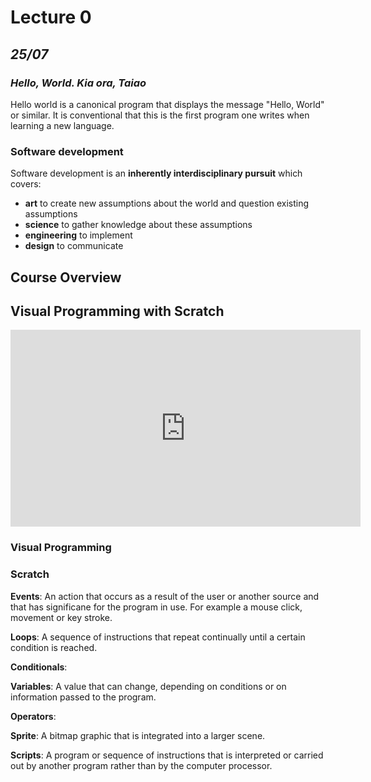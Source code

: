 # Lecture 0
## *25/07*

### *Hello, World. Kia ora, Taiao*
Hello world is a canonical program that displays the message "Hello, World" or similar. It is conventional that this is the first program one writes when learning a new language.

### Software development
Software development is an **inherently interdisciplinary pursuit** which covers:

* **art** to create new assumptions about the world and question existing assumptions
* **science** to gather knowledge about these assumptions
* **engineering** to implement
* **design** to communicate

## Course Overview

## Visual Programming with Scratch

<iframe width="560" height="315" src="https://www.youtube.com/embed/pmfCwauN1c0" title="YouTube video player" frameborder="0" allow="accelerometer; autoplay; clipboard-write; encrypted-media; gyroscope; picture-in-picture" allowfullscreen></iframe>

### Visual Programming

### Scratch

**Events**: An action that occurs as a result of the user or another source and that has significane for the program in use. For example a mouse click, movement or key stroke.

**Loops**: A sequence of instructions that repeat continually until a certain condition is reached.

**Conditionals**:

**Variables**: A value that can change, depending on conditions or on information passed to the program.

**Operators**:

**Sprite**: A bitmap graphic that is integrated into a larger scene.

**Scripts**: A program or sequence of instructions that is interpreted or carried out by another program rather than by the computer processor.

###
